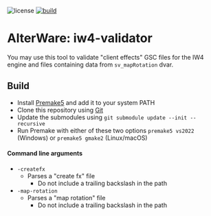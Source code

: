 ![license](https://img.shields.io/github/license/alterware/iw4-validator.svg)
[![build](https://github.com/alterware/iw4-validator/workflows/Build/badge.svg)](https://github.com/alterware/iw4-validator/actions)

# AlterWare: iw4-validator
You may use this tool to validate "client effects" GSC files for the IW4 engine and files containing data from `sv_mapRotation` dvar.

## Build
- Install [Premake5][premake5-link] and add it to your system PATH
- Clone this repository using [Git][git-link]
- Update the submodules using ``git submodule update --init --recursive``
- Run Premake with either of these two options ``premake5 vs2022`` (Windows) or ``premake5 gmake2`` (Linux/macOS)

#### Command line arguments

- ```-createfx```
  - Parses a "create fx" file
    - Do not include a trailing backslash in the path
- ```-map-rotation```
  - Parses a "map rotation" file
    - Do not include a trailing backslash in the path

[premake5-link]:          https://premake.github.io
[git-link]:               https://git-scm.com
